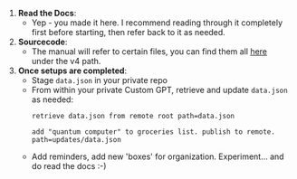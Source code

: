 1. **Read the Docs**:
   - Yep - you made it here. I recommend reading through it completely first before starting, then refer back to it as needed.
2. **Sourcecode**:
   - The manual will refer to certain files, you can find them all [here](https://github.com/bsc7080gbc/genai_prompt_myshelf/tree/main/v4) under the v4 path.
3. **Once setups are completed**:
   - Stage `data.json` in your private repo
   - From within your private Custom GPT, retrieve and update `data.json` as needed:
     ```
     retrieve data.json from remote root path=data.json
     ```
     ```
     add "quantum computer" to groceries list. publish to remote. path=updates/data.json
     ```
   - Add reminders, add new 'boxes' for organization. Experiment... and do read the docs :-)

